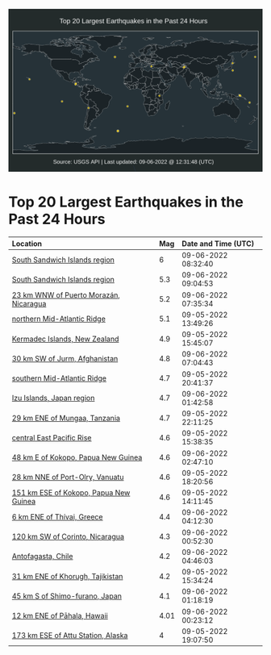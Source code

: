 ![Map](./map.png)

# Top 20 Largest Earthquakes in the Past 24 Hours

| Location | Mag | Date and Time (UTC) |
|:---|:---|:---|
| [South Sandwich Islands region](https://earthquake.usgs.gov/earthquakes/eventpage/us7000i5kw) | 6 | 09-06-2022 08:32:40 |
| [South Sandwich Islands region](https://earthquake.usgs.gov/earthquakes/eventpage/us7000i5ln) | 5.3 | 09-06-2022 09:04:53 |
| [23 km WNW of Puerto Morazán, Nicaragua](https://earthquake.usgs.gov/earthquakes/eventpage/us7000i5kj) | 5.2 | 09-06-2022 07:35:34 |
| [northern Mid-Atlantic Ridge](https://earthquake.usgs.gov/earthquakes/eventpage/us7000i5dj) | 5.1 | 09-05-2022 13:49:26 |
| [Kermadec Islands, New Zealand](https://earthquake.usgs.gov/earthquakes/eventpage/us7000i5fi) | 4.9 | 09-05-2022 15:45:07 |
| [30 km SW of Jurm, Afghanistan](https://earthquake.usgs.gov/earthquakes/eventpage/us7000i5kb) | 4.8 | 09-06-2022 07:04:43 |
| [southern Mid-Atlantic Ridge](https://earthquake.usgs.gov/earthquakes/eventpage/us7000i5h0) | 4.7 | 09-05-2022 20:41:37 |
| [Izu Islands, Japan region](https://earthquake.usgs.gov/earthquakes/eventpage/us7000i5is) | 4.7 | 09-06-2022 01:42:58 |
| [29 km ENE of Mungaa, Tanzania](https://earthquake.usgs.gov/earthquakes/eventpage/us7000i5hd) | 4.7 | 09-05-2022 22:11:25 |
| [central East Pacific Rise](https://earthquake.usgs.gov/earthquakes/eventpage/us7000i5e1) | 4.6 | 09-05-2022 15:38:35 |
| [48 km E of Kokopo, Papua New Guinea](https://earthquake.usgs.gov/earthquakes/eventpage/us7000i5iz) | 4.6 | 09-06-2022 02:47:10 |
| [28 km NNE of Port-Olry, Vanuatu](https://earthquake.usgs.gov/earthquakes/eventpage/us7000i5g5) | 4.6 | 09-05-2022 18:20:56 |
| [151 km ESE of Kokopo, Papua New Guinea](https://earthquake.usgs.gov/earthquakes/eventpage/us7000i5dm) | 4.6 | 09-05-2022 14:11:45 |
| [6 km ENE of Thívai, Greece](https://earthquake.usgs.gov/earthquakes/eventpage/us7000i5j8) | 4.4 | 09-06-2022 04:12:30 |
| [120 km SW of Corinto, Nicaragua](https://earthquake.usgs.gov/earthquakes/eventpage/us7000i5ih) | 4.3 | 09-06-2022 00:52:30 |
| [Antofagasta, Chile](https://earthquake.usgs.gov/earthquakes/eventpage/us7000i5jf) | 4.2 | 09-06-2022 04:46:03 |
| [31 km ENE of Khorugh, Tajikistan](https://earthquake.usgs.gov/earthquakes/eventpage/us7000i5dx) | 4.2 | 09-05-2022 15:34:24 |
| [45 km S of Shimo-furano, Japan](https://earthquake.usgs.gov/earthquakes/eventpage/us7000i5il) | 4.1 | 09-06-2022 01:18:19 |
| [12 km ENE of Pāhala, Hawaii](https://earthquake.usgs.gov/earthquakes/eventpage/hv73132252) | 4.01 | 09-06-2022 00:23:12 |
| [173 km ESE of Attu Station, Alaska](https://earthquake.usgs.gov/earthquakes/eventpage/us7000i5gj) | 4 | 09-05-2022 19:07:50 |
